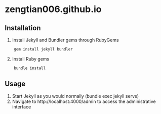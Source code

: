 # zengtian006.github.io

## Installation
1. Install Jekyll and Bundler gems through RubyGems
```ruby
    gem install jekyll bundler
```
2. Install Ruby gems
```ruby
    bundle install
```

## Usage
1. Start Jekyll as you would normally (bundle exec jekyll serve)
2. Navigate to http://localhost:4000/admin to access the administrative interface
